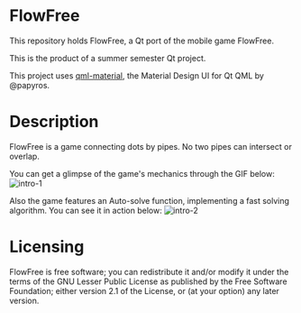 # FlowFree

This repository holds FlowFree, a Qt port of the mobile game FlowFree.

This is the product of a summer semester Qt project.

This project uses [qml-material](https://github.com/papyros/qml-material), the Material Design UI for Qt QML by @papyros.

# Description

FlowFree is a game connecting dots by pipes. No two pipes can intersect or overlap.

You can get a glimpse of the game's mechanics through the GIF below:
![intro-1](https://raw.githubusercontent.com/huzecong/FlowFree/master/doc/image/intro-1.gif)

Also the game features an Auto-solve function, implementing a fast solving algorithm. You can see it in action below:
![intro-2](https://raw.githubusercontent.com/huzecong/FlowFree/master/doc/image/intro-2.gif)

# Licensing

FlowFree is free software; you can redistribute it and/or modify it under the terms of the GNU Lesser Public License as published by the Free Software Foundation; either version 2.1 of the License, or (at your option) any later version.
